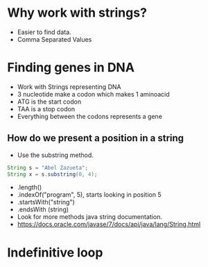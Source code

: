 # Why work with strings?

- Easier to find data.
- Comma Separated Values

# Finding genes in DNA

- Work with Strings representing DNA
- 3 nucleotide make a codon which makes 1 aminoacid
- ATG is the start codon
- TAA is a stop codon
- Everything between the codons represents a gene

## How do we present a position in a string

- Use the substring method.

```JAVA
String s = "Abel Zazueta";
String x = s.substring(0, 4);
```

- .length()
- .indexOf("program", 5), starts looking in position 5
- .startsWith("string")
- .endsWith (string)
- Look for more methods java string documentation.
- https://docs.oracle.com/javase/7/docs/api/java/lang/String.html

# Indefinitive loop 


